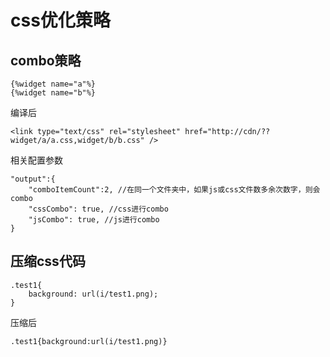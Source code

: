 # css优化策略

## combo策略

```
{%widget name="a"%}
{%widget name="b"%}
```

编译后

```
<link type="text/css" rel="stylesheet" href="http://cdn/??widget/a/a.css,widget/b/b.css" />
```

相关配置参数

```
"output":{		
	"comboItemCount":2, //在同一个文件夹中，如果js或css文件数多余次数字，则会 combo
	"cssCombo": true, //css进行combo
	"jsCombo": true, //js进行combo
}
```

## 压缩css代码

```
.test1{
    background: url(i/test1.png);
}
```

压缩后

```
.test1{background:url(i/test1.png)}
```

